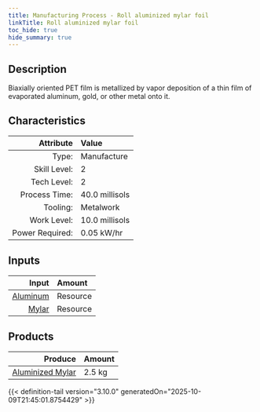 ```yaml
---
title: Manufacturing Process - Roll aluminized mylar foil
linkTitle: Roll aluminized mylar foil
toc_hide: true
hide_summary: true
---
```

<!-- This is generated by the MarsSim HelpGenertor, do not edit. -->

## Description
&#10;&#9;&#9; Biaxially oriented PET film is metallized by vapor deposition of a thin film of &#10;&#9;&#9; evaporated aluminum, gold, or other metal onto it.&#10;&#9;&#9;

## Characteristics

| Attribute      | Value |
|--------:|:------|
|Type:|Manufacture|
|Skill Level:|2|
|Tech Level:|2|
|Process Time:|40.0 millisols|
|Tooling:|Metalwork|
|Work Level:|10.0 millisols|
|Power Required:|0.05 kW/hr|

## Inputs

| Input      | Amount |
|--------:|:------|
|[Aluminum](/docs/definitions/resource/aluminum)|Resource|0.5 kg|
|[Mylar](/docs/definitions/resource/mylar)|Resource|2.0 kg|

## Products


| Produce      | Amount |
|--------:|:------|
|[Aluminized Mylar](/docs/definitions/resource/aluminized-mylar)|2.5 kg|



{{< definition-tail version="3.10.0" generatedOn="2025-10-09T21:45:01.8754429" >}}



